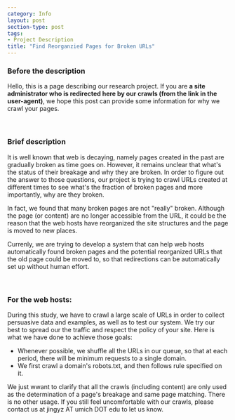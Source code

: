 ```yaml
---
category: Info
layout: post
section-type: post
tags:
- Project Description
title: "Find Reorganzied Pages for Broken URLs"
---
```

###  Before the description
Hello, this is a page describing our research project. If you are **a site administrator who is redirected here by our crawls (from the link in the user-agent)**, we hope this post can provide some information for why we crawl your pages.
<br><br><br>

### Brief description
It is well known that web is decaying, namely pages created in the past are gradually broken as time goes on. However, it remains unclear that what's the status of their breakage and why they are broken. In order to figure out the answer to those questions, our project is trying to crawl URLs created at different times to see what's the fraction of broken pages and more importantly, why are they broken. 

In fact, we found that many broken pages are not "really" broken. Although the page (or content) are no longer accessible from the URL, it could be the reason that the web hosts have reorganized the site structures and the page is moved to new places.  

Currenly, we are trying to develop a system that can help web hosts automatically found broken pages and the potential reorganized URLs that the old page could be moved to, so that redirections can be automatically set up without human effort.
<br><br><br>

### For the web hosts:
During this study, we have to crawl a large scale of URLs in order to collect persuasive data and examples, as well as to test our system. We try our best to spread our the traffic and respect the policy of your site. Here is what we have done to achieve those goals:
- Whenever possible, we shuffle all the URLs in our queue, so that at each period, there will be minimum requests to a single domain.
- We first crawl a domain's robots.txt, and then follows rule specified on it.

We just wwant to clarify that all the crawls (including content) are only used as the determination of a page's breakage and same page matching. There is no other usage. If you still feel uncomfortable with our crawls, please contact us at jingyz AT umich DOT edu to let us know.
